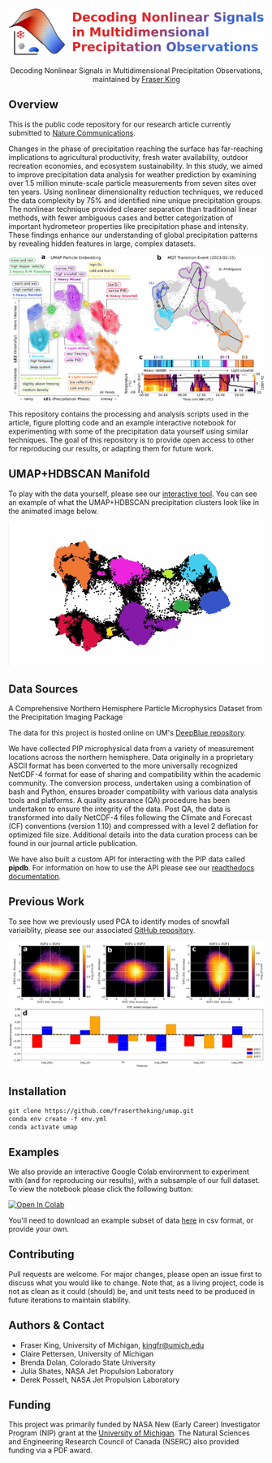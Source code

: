 <div align="center">

![logo](https://github.com/frasertheking/umap/blob/main/images/banner.png?raw=true)

Decoding Nonlinear Signals in Multidimensional Precipitation Observations, maintained by [Fraser King](https://frasertheking.com/)

</div>

## Overview

This is the public code repository for our research article currently submitted to [Nature Communications](https://www.nature.com/ncomms/).

Changes in the phase of precipitation reaching the surface has far-reaching implications to agricultural productivity, fresh water availability, outdoor recreation economies, and ecosystem sustainability. In this study, we aimed to improve precipitation data analysis for weather prediction by examining over 1.5 million minute-scale particle measurements from seven sites over ten years. Using nonlinear dimensionality reduction techniques, we reduced the data complexity by 75% and identified nine unique precipitation groups. The nonlinear technique provided clearer separation than traditional linear methods, with fewer ambiguous cases and better categorization of important hydrometeor properties like precipitation phase and intensity. These findings enhance our understanding of global precipitation patterns by revealing hidden features in large, complex datasets.

![overview](https://github.com/frasertheking/umap/blob/main/images/overview.png?raw=true)

This repository contains the processing and analysis scripts used in the article, figure plotting code and an example interactive notebook for experimenting with some of the precipitation data yourself using similar techniques. The goal of this repository is to provide open access to other for reproducing our results, or adapting them for future work.

## UMAP+HDBSCAN Manifold

To play with the data yourself, please see our [interactive tool](https://frasertheking.com/interactive/). You can see an example of what the UMAP+HDBSCAN precipitation clusters look like in the animated image below.

![animated](https://github.com/frasertheking/umap/blob/main/images/animated.gif?raw=true)

## Data Sources

A Comprehensive Northern Hemisphere Particle Microphysics Dataset from the Precipitation Imaging Package

The data for this project is hosted online on UM's [DeepBlue repository](https://deepblue.lib.umich.edu/data/concern/data_sets/kk91fm40r?locale=en).

We have collected PIP microphysical data from a variety of measurement locations across the northern hemisphere. Data originally in a proprietary ASCII format has been converted to the more universally recognized NetCDF-4 format for ease of sharing and compatibility within the academic community. The conversion process, undertaken using a combination of bash and Python, ensures broader compatibility with various data analysis tools and platforms. A quality assurance (QA) procedure has been undertaken to ensure the integrity of the data. Post QA, the data is transformed into daily NetCDF-4 files following the Climate and Forecast (CF) conventions (version 1.10) and compressed with a level 2 deflation for optimized file size. Additional details into the data curation process can be found in our journal article publication.

We have also built a custom API for interacting with the PIP data called **pipdb**. For information on how to use the API please see our [readthedocs documentation](https://pipdb.readthedocs.io/en/latest/).

## Previous Work

To see how we previously used PCA to identify modes of snowfall variaiblity, please see our associated [GitHub repository](https://github.com/frasertheking/snowfall_pca).

![pca](https://github.com/frasertheking/umap/blob/main/images/pca.png?raw=true)

## Installation

    git clone https://github.com/frasertheking/umap.git
    conda env create -f env.yml
    conda activate umap

## Examples

We also provide an interactive Google Colab environment to experiment with (and for reproducing our results), with a subsample of our full dataset. To view the notebook please click the following button:

[![Open In Colab](https://colab.research.google.com/assets/colab-badge.svg)](https://colab.research.google.com/drive/1bESVTHSmwZEdv5MyZQIRvarMJIhmWOMF?usp=share_link)


You'll need to download an example subset of data [here](https://www.frasertheking.com/downloads/pip_snow_obs_10_sites_500_subsample.csv) in csv format, or provide your own.

## Contributing

Pull requests are welcome. For major changes, please open an issue first to discuss what you would like to change. Note that, as a living project, code is not as clean as it could (should) be, and unit tests need to be produced in future iterations to maintain stability.

## Authors & Contact

- Fraser King, University of Michigan, kingfr@umich.edu
- Claire Pettersen, University of Michigan
- Brenda Dolan, Colorado State University
- Julia Shates, NASA Jet Propulsion Laboratory
- Derek Posselt, NASA Jet Propulsion Laboratory

## Funding
This project was primarily funded by NASA New (Early Career) Investigator Program (NIP) grant at the [University of Michigan](https://umich.edu). The Natural Sciences and Engineering Research Council of Canada (NSERC) also provided funding via a PDF award.
